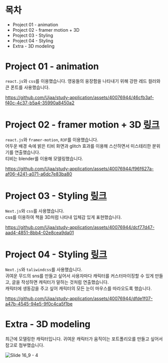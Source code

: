 
# 목차
- Project 01 - animation
- Project 02 - framer motion + 3D
- Project 03 - Styling
- Project 04 - Styling
- Extra - 3D modeling

# Project 01 - animation

`react.js`와 `css`를 이용했습니다. 영웅들의 웅장함을 나타내기 위해 강한 레드 컬러와 큰 폰트를 사용했습니다.

https://github.com/Ujaa/study-application/assets/40076944/46cfb3af-f40c-4c37-b5a4-35990a8450a2

# Project 02 - framer motion + 3D [링크](https://6jdgzs-5173.csb.app)

`react.js`와 `framer-motion`, `R3F`를 이용했습니다.<br/>
어두운 배경 속에 밝은 티비 화면과 glitch 효과를 이용해 스산하면서 미스테리한 분위기를 연출했습니다.<br/>
티비는 blender를 이용해 모델링했습니다. <br/>

https://github.com/Ujaa/study-application/assets/40076944/f96f627a-af06-4241-a071-a6dc7e83ba80

# Project 03 - Styling [링크](https://nextjs-final-project.vercel.app/)

`Next.js`와 `css`를 사용했습니다.<br/>
css를 이용하여 책을 3D처럼 나타내 입체감 있게 표현했습니다.

https://github.com/Ujaa/study-application/assets/40076944/dcf77d47-aad4-4851-8bb4-02e8cea9da01

# Project 04 - Styling [링크](https://praise-box.vercel.app/)

`Next.js`와 `taliwindcss`를 사용했습니다.<br/>
귀여운 무드의 sns를 만들고 싶어서 사용자마다 캐릭터를 커스터마이징할 수 있게 만들고, 글을 작성하면 캐릭터가 말하는 것처럼 연출했습니다.<br/>
캐릭터에 생동감을 주고 싶어 캐릭터의 모든 눈이 마우스를 따라오도록 했습니다.<br/>

https://github.com/Ujaa/study-application/assets/40076944/dfde1f07-a47b-4545-94e5-9f0c4ca5f1be


# Extra - 3D modeling
최근에 모델링한 캐릭터입니다. 귀여운 캐릭터가 움직이는 포트폴리오를 만들고 싶어서 참고로 첨부했습니다.

![Slide 16_9 - 4](https://github.com/Ujaa/study-application/assets/40076944/87e03b6b-860c-42e6-8dc8-ca84b3d7501c)
